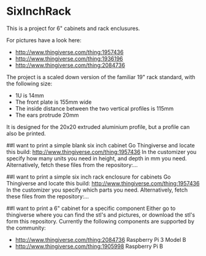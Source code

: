 # SixInchRack

This is a project for 6" cabinets and rack enclusures. 

For pictures have a look here:
 - http://www.thingiverse.com/thing:1957436
 - http://www.thingiverse.com/thing:1936196
 - http://www.thingiverse.com/thing:2084736

The project is a scaled down version of the familiar 19" rack standard, with the following size:
 - 1U is 14mm
 - The front plate is 155mm wide
 - The inside distance between the two vertical profiles is 115mm
 - The ears protrude 20mm
 
It is designed for the 20x20 extruded aluminium profile, but a profile can also be printed.


##I want to print a simple blank six inch cabinet
Go Thingiverse and locate this build: http://www.thingiverse.com/thing:1957436
In the customizer you specify how many units you need in height, and depth in mm you need.
Alternatively, fetch these files from the repository:...


##I want to print a simple six inch rack enclosure for cabinets
Go Thingiverse and locate this build: http://www.thingiverse.com/thing:1957436
In the customizer you specify which parts you need.
Alternatively, fetch these files from the repository:...

##I want to print a 6" cabinet for a specific component
Either go to thingiverse where you can find the stl's and pictures, or download the stl's form this repository. Currently the following components are supported by the community:

- http://www.thingiverse.com/thing:2084736 Raspberry Pi 3 Model B
- http://www.thingiverse.com/thing:1905998 Raspberry Pi B

